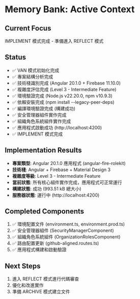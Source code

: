 # Memory Bank: Active Context

## Current Focus
IMPLEMENT 模式完成 - 準備進入 REFLECT 模式

## Status
- ✅ VAN 模式初始化完成
- ✅ 專案結構分析完成
- ✅ 技術棧識別完成 (Angular 20.1.0 + Firebase 11.10.0)
- ✅ 複雜度評估完成 (Level 3 - Intermediate Feature)
- ✅ 環境驗證完成 (Node.js v22.20.0, npm v10.9.3)
- ✅ 依賴安裝完成 (npm install --legacy-peer-deps)
- ✅ 編譯環境驗證完成 (構建成功)
- ✅ 安全管理器組件實作完成
- ✅ 組織角色系統組件實作完成
- ✅ 應用程式啟動成功 (http://localhost:4200)
- ✅ IMPLEMENT 模式完成

## Implementation Results
- **專案類型**: Angular 20.1.0 應用程式 (angular-fire-rolekit)
- **技術棧**: Angular + Firebase + Material Design 3
- **複雜度等級**: Level 3 - Intermediate Feature
- **當前狀態**: 所有核心組件實作完成，應用程式可正常運行
- **構建狀態**: 成功 (993.51 kB 總大小)
- **服務器狀態**: 運行中 (http://localhost:4200)

## Completed Components
1. ✅ 環境配置文件 (environment.ts, environment.prod.ts)
2. ✅ 安全管理器組件 (SecurityManagerComponent)
3. ✅ 組織角色系統組件 (OrganizationRolesComponent)
4. ✅ 路由配置更新 (github-aligned.routes.ts)
5. ✅ 應用程式構建和啟動驗證

## Next Steps
1. 進入 REFLECT 模式進行代碼審查
2. 優化和改進實作
3. 準備 ARCHIVE 模式建立文件
